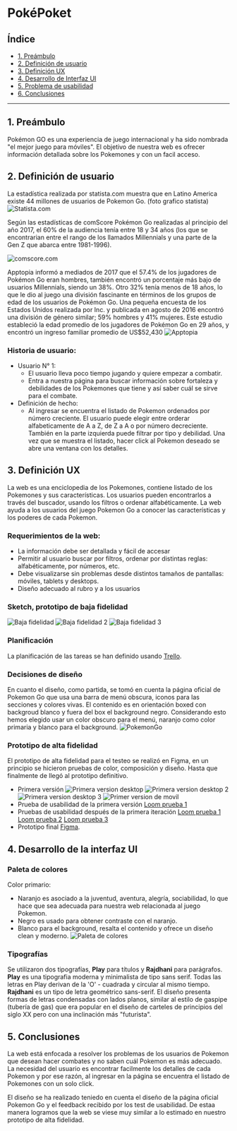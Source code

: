 # PokéPoket

## Índice

* [1. Preámbulo](#1-preámbulo)
* [2. Definición de usuario](#2-definición-de-usuario)
* [3. Definición UX](#3-definición-ux)
* [4. Desarrollo de Interfaz UI](#4-desarrollo-de-interfaz-ui)
* [5. Problema de usabilidad](#5-problema-de-usabilidad)
* [6. Conclusiones](#6-conclusiones)

***

## 1. Preámbulo

Pokémon GO es una experiencia de juego internacional y ha sido nombrada "el mejor juego para móviles". El objetivo de nuestra web es ofrecer información detallada sobre los Pokemones y con un facil acceso.

## 2. Definición de usuario

La estadística realizada por statista.com muestra que en Latino America existe 44 millones de usuarios de Pokemon Go. (foto grafico statista)
![Statista.com](src/media/pokemon-users-wordwide.jpg "Statista")

Según las estadísticas de comScore Pokémon Go realizadas al principio del año 2017, el 60% de la audiencia tenía entre 18 y 34 años (los que se encontrarian entre el rango de los llamados Millennials y una parte de la Gen Z que abarca entre 1981-1996).

![comscore.com](src/media/Pokemon-Go-users.jpg "comscore")

 Apptopia informó a mediados de 2017 que el 57.4% de los jugadores de Pokémon Go eran hombres, también encontró un porcentaje más bajo de usuarios Millennials, siendo un 38%. Otro 32% tenía menos de 18 años, lo que le dio al juego una división fascinante en términos de los grupos de edad de los usuarios de Pokémon Go. Una pequeña encuesta de los Estados Unidos realizada por Inc. y publicada en agosto de 2016 encontró una división de género similar; 59% hombres y 41% mujeres. Este estudio estableció la edad promedio de los jugadores de Pokémon Go en 29 años, y encontró un ingreso familiar promedio de US$52,430
 ![Apptopia](src/media/pokemon-go-demographics.png "Apptopia")

### Historia de usuario:

* Usuario N° 1:
  * El usuario lleva poco tiempo jugando y quiere empezar a combatir.
  * Entra a nuestra página para buscar información sobre fortaleza y debilidades de los Pokemones que tiene y así saber cuál se sirve para el combate.
* Definición de hecho:
  * Al ingresar se encuentra el listado de Pokemon ordenados por número creciente. El usuario puede elegir entre orderar alfabeticamente de A a Z, de Z a A o por número decreciente. También en la parte izquierda puede filtrar por tipo y debilidad. Una vez que se muestra el listado, hacer click al Pokemon deseado se abre una ventana con los detalles.
## 3. Definición UX

La web es una enciclopedia de los Pokemones, contiene listado de los Pokemones y sus características. Los usuarios pueden encontrarlos a través del buscador, usando los filtros o ordenar alfabéticamente. La web ayuda a los usuarios del juego Pokemon Go a conocer las características y los poderes de cada Pokemon.
### Requerimientos de la web: 
* La información debe ser detallada y fácil de accesar
* Permitir al usuario buscar por filtros, ordenar por distintas reglas: alfabéticamente, por números, etc.
* Debe visualizarse sin problemas desde distintos tamaños de pantallas: móviles, tablets y desktops.
* Diseño adecuado al rubro y a los usuarios 

### Sketch, prototipo de baja fidelidad
![Baja fidelidad](src/media/baja-fidelidad1.jpg "Baja fidelidad")
![Baja fidelidad 2](src/media/baja-fidelidad2.jpg "Baja fidelidad 2")
![Baja fidelidad 3](src/media/baja-fidelidad3.jpg "Baja fidelidad 3")


### Planificación
La planificación de las  tareas  se han definido usando [Trello](https://trello.com/b/P7UBUevO/deta-lover).


### Decisiones de diseño

En cuanto el diseño, como partida, se tomó en cuenta la página oficial de Pokemon Go que usa una barra de menú obscura, iconos para las secciones y colores vivas. El contenido es en orientación boxed con backgroud blanco y fuera del box el background negro. Considerando esto hemos elegido usar un color obscuro para el menú, naranjo como color primaria y blanco para el background.
![PokemonGo](src/media/pokemon-website.jpg "PokemonGo")

### Prototipo de alta fidelidad
El prototipo de alta fidelidad para el testeo se realizó en Figma, en un principio se hicieron pruebas de color, composición y diseño. Hasta que finalmente de llegó al prototipo definitivo.
* Primera versión 
![Primera version desktop](src/media/primer-version-de-desktop-home.jpg "Primera version desktop")
![Primera version desktop 2](src/media/primer-version-de-desktop-home2.jpg "Primera version desktop 2")
![Primera version desktop 3](src/media/primer-version-de-desktop-home3.jpg "Primera version desktop 3")
![Primer version de movil](src/media/primer-version-de-movil.jpg "Primer version de movil")
* Prueba de usabilidad de la primera versión
[Loom prueba 1](https://www.loom.com/share/23309f87042341368c38833f4aa01a6f)
* Pruebas de usabilidad después de la primera iteración
[Loom prueba 1](https://www.loom.com/share/819180616ea74e839cd8662c1f240b17)
[Loom prueba 2](https://www.loom.com/share/4af0f30692d64767bdc308514c554fe6)
[Loom prueba 3](https://www.loom.com/share/8711d564d7904538aa2009b49c88e0ea)
* Prototipo final
[Figma](https://www.figma.com/file/Z6eCUuv54KqSj4ihp30RaK/PokePocket).

## 4. Desarrollo de la interfaz UI
### Paleta de colores
Color primario: 
  * Naranjo es asociado a la juventud, aventura, alegría, sociabilidad, lo que hace que sea adecuada para nuestra web relacionada al juego Pokemon. 
  * Negro es usado para obtener contraste con el naranjo.
  * Blanco para el background, resalta el contenido y ofrece un diseño clean y moderno. 
![Paleta de colores](src/media/paleta-de-colores.jpg "Paleta de colores")
### Tipografías
Se utilizaron dos tipografías, <strong>Play</strong> para títulos y <strong>Rajdhani</strong> para parágrafos.
<strong>Play</strong> es una tipografia moderna y minimalista de tipo sans serif. Todas las letras en Play derivan de la 'O' - cuadrada y circular al mismo tiempo.
<strong>Rajdhani</strong> es un tipo de letra geométrico sans-serif. El diseño presenta formas de letras condensadas con lados planos, similar al estilo de gaspipe (tubería de gas) que era popular en el diseño de carteles de principios del siglo XX pero con una inclinación más "futurista".

## 5. Conclusiones
La web está enfocada a resolver los problemas de los usuarios de Pokemon que desean hacer combates y no saben cuál Pokemon es más adecuado. La necesidad del usuario es encontrar facilmente los detalles de cada Pokemon y por ese razón, al ingresar en la página se encuentra el listado de Pokemones con un solo click. 

El diseño se ha realizado teniedo en cuenta el diseño de la página oficial Pokemon Go y el feedback recibido por los test de usabilidad. De estaa manera logramos que la web se viese muy similar a lo estimado en nuestro prototipo de alta fidelidad.
